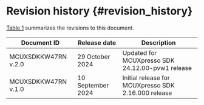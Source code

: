 # Revision history {#revision_history}

[Table 1](#table_revisionhistory) summarizes the revisions to this document.

|Document ID|Release date|Description|
|-----------|------------|-----------|
|MCUXSDKKW47RN v.2.0|29 October 2024|Updated for MCUXpresso SDK 24.12.00-pvw1 release|
|MCUXSDKKW47RN v.1.0|10 September 2024|Initial release for MCUXpresso SDK 2.16.000 release|

